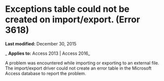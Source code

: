 
# Exceptions table could not be created on import/export. (Error 3618)

 **Last modified:** December 30, 2015

 _ **Applies to:** Access 2013 | Access 2016_

A problem was encountered while importing or exporting to an external file. The import/export driver could not create an error table in the Microsoft Access database to report the problem.

